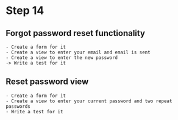 # Step 14
    
## Forgot password reset functionality
    - Create a form for it
    - Create a view to enter your email and email is sent
    - Create a view to enter the new password
    -> Write a test for it
    
## Reset password view
    - Create a form for it
    - Create a view to enter your current password and two repeat passwords
    - Write a test for it
    